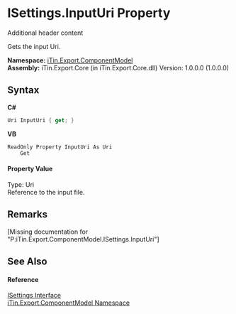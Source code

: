 # ISettings.InputUri Property 
Additional header content 

Gets the input Uri.

**Namespace:**&nbsp;<a href="N_iTin_Export_ComponentModel">iTin.Export.ComponentModel</a><br />**Assembly:**&nbsp;iTin.Export.Core (in iTin.Export.Core.dll) Version: 1.0.0.0 (1.0.0.0)

## Syntax

**C#**<br />
``` C#
Uri InputUri { get; }
```

**VB**<br />
``` VB
ReadOnly Property InputUri As Uri
	Get
```


#### Property Value
Type: Uri<br />Reference to the input file.

## Remarks
\[Missing <remarks> documentation for "P:iTin.Export.ComponentModel.ISettings.InputUri"\]

## See Also


#### Reference
<a href="T_iTin_Export_ComponentModel_ISettings">ISettings Interface</a><br /><a href="N_iTin_Export_ComponentModel">iTin.Export.ComponentModel Namespace</a><br />